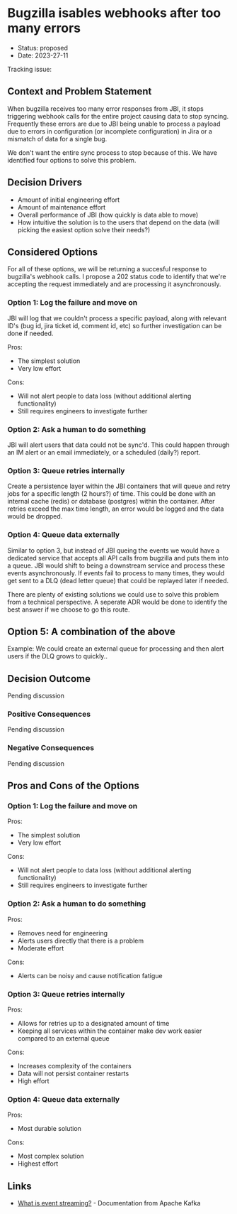 # Bugzilla isables webhooks after too many errors

- Status: proposed
- Date: 2023-27-11

Tracking issue: 

## Context and Problem Statement
When bugzilla receives too many error responses from JBI, it stops triggering webhook calls for the entire project causing data to stop syncing. Frequently these errors are due to JBI being unable to process a payload due to errors in configuration (or incomplete configuration) in Jira or a mismatch of data for a single bug. 

We don't want the entire sync process to stop because of this. We have identified four options to solve this problem.

## Decision Drivers

- Amount of initial engineering effort
- Amount of maintenance effort
- Overall performance of JBI (how quickly is data able to move)
- How intuitive the solution is to the users that depend on the data (will picking the easiest option solve their needs?)

## Considered Options
For all of these options, we will be returning a succesful response to bugzilla's webhook calls. I propose a 202 status code to identify that we're accepting the request immediately and are processing it asynchronously.

### Option 1: Log the failure and move on
JBI will log that we couldn't process a specific payload, along with relevant ID's (bug id, jira ticket id, comment id, etc) so further investigation can be done if needed.

Pros:
- The simplest solution
- Very low effort

Cons: 
- Will not alert people to data loss (without additional alerting functionality)
- Still requires engineers to investigate further

### Option 2: Ask a human to do something
JBI will alert users that data could not be sync'd. This could happen through an IM alert or an email immediately, or a scheduled (daily?) report.

### Option 3: Queue retries internally
Create a persistence layer within the JBI containers that will queue and retry jobs for a specific length (2 hours?) of time. This could be done with an internal cache (redis) or database (postgres) within the container. After retries exceed the max time length, an error would be logged and the data would be dropped.

### Option 4: Queue data externally
Similar to option 3, but instead of JBI queing the events we would have a dedicated service that accepts all API calls from bugzilla and puts them into a queue. JBI would shift to being a downstream service and process these events asynchronously. If events fail to process to many times, they would get sent to a DLQ (dead letter queue) that could be replayed later if needed.

There are plenty of existing solutions we could use to solve this problem from a technical perspective. A seperate ADR would be done to identify the best answer if we choose to go this route.

## Option 5: A combination of the above
Example: We could create an external queue for processing and then alert users if the DLQ grows to quickly..


## Decision Outcome

Pending discussion

### Positive Consequences <!-- optional -->

Pending discussion

### Negative Consequences <!-- optional -->

Pending discussion

## Pros and Cons of the Options <!-- optional -->

### Option 1: Log the failure and move on
Pros:
- The simplest solution
- Very low effort

Cons: 
- Will not alert people to data loss (without additional alerting functionality)
- Still requires engineers to investigate further

### Option 2: Ask a human to do something
Pros:
- Removes need for engineering
- Alerts users directly that there is a problem
- Moderate effort

Cons:
- Alerts can be noisy and cause notification fatigue

### Option 3: Queue retries internally
Pros:
- Allows for retries up to a designated amount of time
- Keeping all services within the container make dev work easier compared to an external queue

Cons:
- Increases complexity of the containers
- Data will not persist container restarts
- High effort

### Option 4: Queue data externally
Pros:
- Most durable solution

Cons:
- Most complex solution
- Highest effort

## Links 
- [What is event streaming?](https://kafka.apache.org/documentation/#intro_streaming) - Documentation from Apache Kafka

